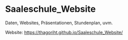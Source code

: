 # Saaleschule_Website
Daten, Websites, Präsentationen, Stundenplan, uvm.

Website: https://thagoriht.github.io/Saaleschule_Website/

